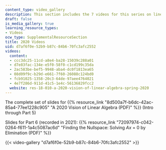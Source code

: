 ```yaml
---
content_type: video_gallery
description: This section includes the 7 videos for this series on linear algebra.
draft: false
is_media_gallery: true
learning_resource_types:
- Videos
ocw_type: SupplementalResourceSection
title: 2020 Videos
uid: d7af6f0e-52b9-b87c-84b6-70fc3afc2552
videos:
  content:
  - ccc3dc25-11cd-a8e4-ba28-15039c288a01
  - d7e83fac-134e-e5f0-58f0-c1cd199c35da
  - 2ac583be-bef5-9948-aba4-dc0f1813ea65
  - 08d09f9c-b29d-e661-7f60-26088c124bd0
  - fcb91025-1358-20c3-64de-97aee4764021
  - 4e7f286d-911d-41c5-1e4c-56136829fcc2
  website: res-18-010-a-2020-vision-of-linear-algebra-spring-2020
---
```

The complete set of slides for {{% resource_link "8d500a7f-b6dc-42ac-85a4-77ee1228c905" "A 2020 Vision of Linear Algebra (PDF)" %}} (Intro through Part 5)

Slides for Part 6 (recorded in 2021): {{% resource_link "72097974-c042-0264-f611-1a4c5087ac6d" "Finding the Nullspace: Solving *Ax* = 0 by Elimination (PDF)" %}}

{{< video-gallery "d7af6f0e-52b9-b87c-84b6-70fc3afc2552" >}}